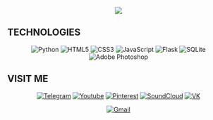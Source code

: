 <p align="center"><img src="https://readme-typing-svg.herokuapp.com?font=Monitorica&color=7909F7&size=35&center=true&lines=👋+Hello+i'am+grildroid"/></p>

## TECHNOLOGIES
<p align="center">
  <img alt="Python" src="https://img.shields.io/badge/python-%2314354C.svg?&style=for-the-badge&logo=python&logoColor=white"/>
  <img alt="HTML5" src="https://img.shields.io/badge/html5-%23E34F26.svg?&style=for-the-badge&logo=html5&logoColor=white"/>
  <img alt="CSS3" src="https://img.shields.io/badge/css3-%231572B6.svg?&style=for-the-badge&logo=css3&logoColor=white"/>
  <img alt="JavaScript" src="https://img.shields.io/badge/javascript-%23323330.svg?&style=for-the-badge&logo=javascript&logoColor=white"/>
  
  <img alt="Flask" src="https://img.shields.io/badge/flask-%23000.svg?&style=for-the-badge&logo=flask&logoColor=white"/>
  <img alt="SQLite" src ="https://img.shields.io/badge/sqlite-%2307405e.svg?&style=for-the-badge&logo=sqlite&logoColor=white"/>
  <img alt="Adobe Photoshop" src="https://img.shields.io/badge/Adobe%20Photoshop-31A8FF?style=for-the-badge&logo=Adobe%20Photoshop&logoColor=white"/>
</p>


## VISIT ME
<p align="center">
  <a href="https://t.me/grildroidcave"><img alt="Telegram" src="https://img.shields.io/badge/Telegram-2CA5E0?style=for-the-badge&logo=telegram&logoColor=white" /></a>
  <a href="https://www.youtube.com/channel/UC9bgH976cQoRUb9IX3d-aGQ"><img alt="Youtube" src="https://img.shields.io/badge/YouTube-%23FF0000.svg?&style=for-the-badge&logo=YouTube&logoColor=white"/></a>
  <a href="https://www.pinterest.com/grildroid/"><img alt="Pinterest" src="https://img.shields.io/badge/Pinterest-%23E60023.svg?&style=for-the-badge&logo=Pinterest&logoColor=white"/></a>
  <a href="https://soundcloud.com/grildroid"><img alt="SoundCloud" src="https://img.shields.io/badge/SoundCloud-FF3300?style=for-the-badge&logo=soundcloud&logoColor=white"/></a>
  <a href="https://vk.com/grildroid"><img alt="VK" src="https://img.shields.io/badge/VK-blue?style=for-the-badge&logo=VK&logoColor=white"/></a>
</p>

<p align="center"><a href="mailto:grildroid@gmail.com"><img alt="Gmail" src="https://img.shields.io/badge/Gmail-D14836?style=for-the-badge&logo=gmail&logoColor=white" /></a></p>
